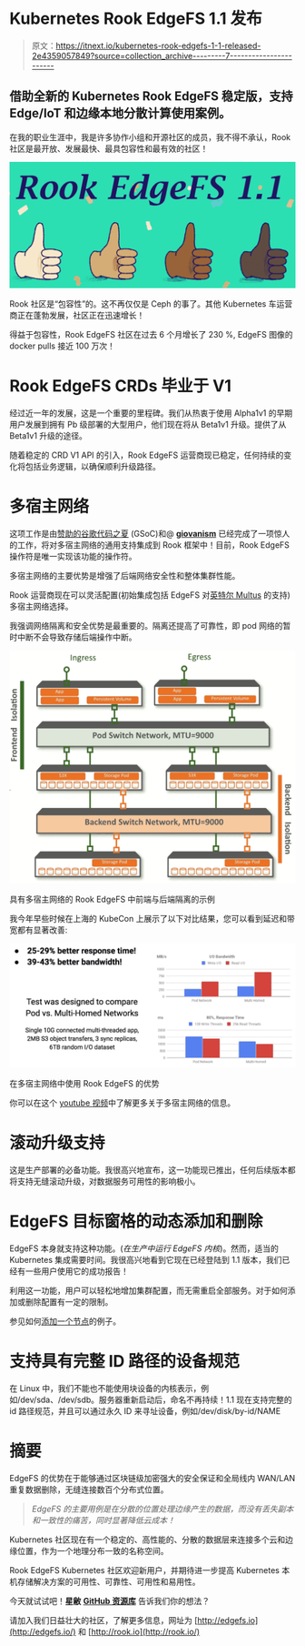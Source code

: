 # Kubernetes Rook EdgeFS 1.1 发布

> 原文：<https://itnext.io/kubernetes-rook-edgefs-1-1-released-2e4359057849?source=collection_archive---------7----------------------->

## 借助全新的 Kubernetes Rook EdgeFS 稳定版，支持 Edge/IoT 和边缘本地分散计算使用案例。

在我的职业生涯中，我是许多协作小组和开源社区的成员，我不得不承认，Rook 社区是最开放、发展最快、最具包容性和最有效的社区！

![](img/49e9b0452e360e64f31b855b805039f5.png)

Rook 社区是“包容性”的。这不再仅仅是 Ceph 的事了。其他 Kubernetes 车运营商正在蓬勃发展，社区正在迅速增长！

得益于包容性，Rook EdgeFS 社区在过去 6 个月增长了 230 %, EdgeFS 图像的 docker pulls 接近 100 万次！

# Rook EdgeFS CRDs 毕业于 V1

经过近一年的发展，这是一个重要的里程碑。我们从热衷于使用 Alpha1v1 的早期用户发展到拥有 Pb 级部署的大型用户，他们现在将从 Beta1v1 升级。提供了从 Beta1v1 升级的途径。

随着稳定的 CRD V1 API 的引入，Rook EdgeFS 运营商现已稳定，任何持续的变化将包括业务逻辑，以确保顺利升级路径。

# 多宿主网络

这项工作是由[赞助的谷歌代码之夏](https://www.cncf.io/blog/2019/08/23/cncf-joins-google-summer-of-code-2019-with-17-interns-projects-for-containerd-coredns-kubernetes-opa-prometheus-rook-and-more/) (GSoC)和@ [**giovanism**](https://app.slack.com/team/UHQJJL2MA) 已经完成了一项惊人的工作，将对多宿主网络的通用支持集成到 Rook 框架中！目前，Rook EdgeFS 操作符是唯一实现该功能的操作符。

多宿主网络的主要优势是增强了后端网络安全性和整体集群性能。

Rook 运营商现在可以灵活配置(初始集成包括 EdgeFS 对[英特尔 Multus](https://github.com/intel/multus-cni) 的支持)多宿主网络选择。

我强调网络隔离和安全优势是最重要的。隔离还提高了可靠性，即 pod 网络的暂时中断不会导致存储后端操作中断。

![](img/51efddeecba0fc44564bdeaf8c120b3f.png)

具有多宿主网络的 Rook EdgeFS 中前端与后端隔离的示例

我今年早些时候在上海的 KubeCon 上展示了以下对比结果，您可以看到延迟和带宽都有显著改善:

![](img/cc83b58b00e2014c0c8a73cefb0ae8c8.png)

在多宿主网络中使用 Rook EdgeFS 的优势

你可以在这个 [youtube 视频](https://www.youtube.com/watch?v=h38FCAuOehc&amp=&index=76&amp=&t=0s)中了解更多关于多宿主网络的信息。

# 滚动升级支持

这是生产部署的必备功能。我很高兴地宣布，这一功能现已推出，任何后续版本都将支持无缝滚动升级，对数据服务可用性的影响极小。

# EdgeFS 目标窗格的动态添加和删除

EdgeFS 本身就支持这种功能。(*在生产中运行 EdgeFS 内核*)。然而，适当的 Kubernetes 集成需要时间。我很高兴地看到它现在已经登陆到 1.1 版本，我们已经有一些用户使用它的成功报告！

利用这一功能，用户可以轻松地增加集群配置，而无需重启全部服务。对于如何添加或删除配置有一定的限制。

参见如何[添加一个节点](https://github.com/rook/rook/blob/master/Documentation/edgefs-upgrade.md#1-add-node-example)的例子。

# 支持具有完整 ID 路径的设备规范

在 Linux 中，我们不能也不能使用块设备的内核表示，例如/dev/sda、/dev/sdb。服务器重新启动后，命名不再持续！1.1 现在支持完整的 id 路径规范，并且可以通过永久 ID 来寻址设备，例如/dev/disk/by-id/NAME

# 摘要

EdgeFS 的优势在于能够通过区块链级加密强大的安全保证和全局线内 WAN/LAN 重复数据删除，无缝连接数百个分布式位置。

> *EdgeFS 的主要用例是在分散的位置处理边缘产生的数据，而没有丢失副本和一致性的痛苦，同时显著降低云成本！*

Kubernetes 社区现在有一个稳定的、高性能的、分散的数据层来连接多个云和边缘位置，作为一个地理分布一致的名称空间。

Rook EdgeFS Kubernetes 社区欢迎新用户，并期待进一步提高 Kubernetes 本机存储解决方案的可用性、可靠性、可用性和易用性。

今天就试试吧！**星敝** [**GitHub 资源库**](https://github.com/Nexenta/edgefs) 告诉我们你的想法？

请加入我们日益壮大的社区，了解更多信息，网址为 [http://edgefs.io](http://edgefs.io/) 和 [http://rook.io](http://rook.io/)